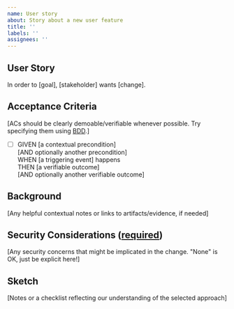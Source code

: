```yaml
---
name: User story
about: Story about a new user feature
title: ''
labels: ''
assignees: ''
---
```

## User Story

In order to [goal], [stakeholder] wants [change].

## Acceptance Criteria

[ACs should be clearly demoable/verifiable whenever possible. Try specifying them using [BDD](https://en.wikipedia.org/wiki/Behavior-driven_development#Behavioral_specifications).]

- [ ] GIVEN [a contextual precondition] \
  [AND optionally another precondition] \
  WHEN [a triggering event] happens \
  THEN [a verifiable outcome] \
  [AND optionally another verifiable outcome]

## Background

[Any helpful contextual notes or links to artifacts/evidence, if needed]

## Security Considerations ([required](https://nvd.nist.gov/800-53/Rev4/control/CM-4))

[comment]: # "Our SSP says 'The Data.gov team ensures security implications are considered as part of the agile requirements refinement process by including a section in the issue template used as a basis for new work.' so please don't remove this section without care."
[Any security concerns that might be implicated in the change. "None" is OK, just be explicit here!]

## Sketch

[Notes or a checklist reflecting our understanding of the selected approach]
